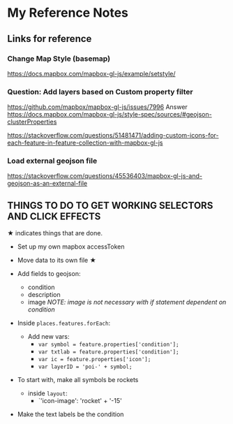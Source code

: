 # My Reference Notes

## Links for reference

### Change Map Style (basemap)

<https://docs.mapbox.com/mapbox-gl-js/example/setstyle/>

### Question: Add layers based on Custom property filter

<https://github.com/mapbox/mapbox-gl-js/issues/7996>
Answer
<https://docs.mapbox.com/mapbox-gl-js/style-spec/sources/#geojson-clusterProperties>

<https://stackoverflow.com/questions/51481471/adding-custom-icons-for-each-feature-in-feature-collection-with-mapbox-gl-js>

### Load external geojson file

<https://stackoverflow.com/questions/45536403/mapbox-gl-js-and-geojson-as-an-external-file>

## THINGS TO DO TO GET WORKING SELECTORS AND CLICK EFFECTS

&#9733; indicates things that are done.

* Set up my own mapbox accessToken

* Move data to its own file  &#9733; 

* Add fields to geojson:
  * condition
  * description
  * image *NOTE: image is not necessary with if statement dependent on condition*

* Inside `places.features.forEach`:
  * Add new vars:
    * `var symbol = feature.properties['condition'];`
    * `var txtlab = feature.properties['condition'];`
    * `var ic = feature.properties['icon'];`
    * `var layerID = 'poi-' + symbol;`

* To start with, make all symbols be rockets
  * inside `layout`:
    * `'icon-image': 'rocket' + '-15'

* Make the text labels be the condition
  
